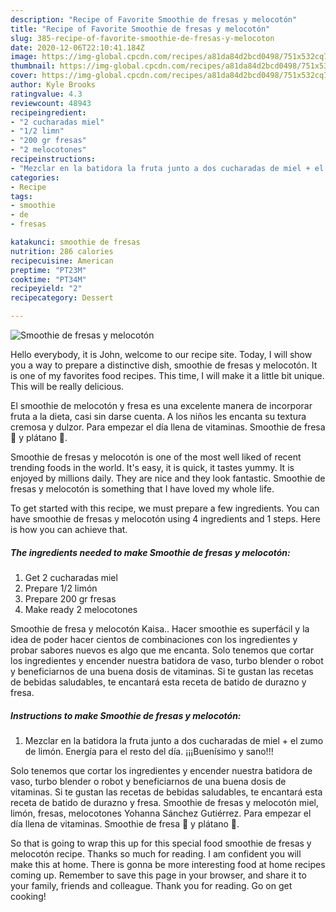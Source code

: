 ```yaml
---
description: "Recipe of Favorite Smoothie de fresas y melocotón"
title: "Recipe of Favorite Smoothie de fresas y melocotón"
slug: 385-recipe-of-favorite-smoothie-de-fresas-y-melocoton
date: 2020-12-06T22:10:41.184Z
image: https://img-global.cpcdn.com/recipes/a81da84d2bcd0498/751x532cq70/smoothie-de-fresas-y-melocoton-foto-principal.jpg
thumbnail: https://img-global.cpcdn.com/recipes/a81da84d2bcd0498/751x532cq70/smoothie-de-fresas-y-melocoton-foto-principal.jpg
cover: https://img-global.cpcdn.com/recipes/a81da84d2bcd0498/751x532cq70/smoothie-de-fresas-y-melocoton-foto-principal.jpg
author: Kyle Brooks
ratingvalue: 4.3
reviewcount: 48943
recipeingredient:
- "2 cucharadas miel"
- "1/2 limn"
- "200 gr fresas"
- "2 melocotones"
recipeinstructions:
- "Mezclar en la batidora la fruta junto a dos cucharadas de miel + el zumo de limón. Energía para el resto del día. ¡¡¡Buenísimo y sano!!!"
categories:
- Recipe
tags:
- smoothie
- de
- fresas

katakunci: smoothie de fresas 
nutrition: 286 calories
recipecuisine: American
preptime: "PT23M"
cooktime: "PT34M"
recipeyield: "2"
recipecategory: Dessert

---
```



![Smoothie de fresas y melocotón](https://img-global.cpcdn.com/recipes/a81da84d2bcd0498/751x532cq70/smoothie-de-fresas-y-melocoton-foto-principal.jpg)

Hello everybody, it is John, welcome to our recipe site. Today, I will show you a way to prepare a distinctive dish, smoothie de fresas y melocotón. It is one of my favorites food recipes. This time, I will make it a little bit unique. This will be really delicious.

El smoothie de melocotón y fresa es una excelente manera de incorporar fruta a la dieta, casi sin darse cuenta. A los niños les encanta su textura cremosa y dulzor. Para empezar el día llena de vitaminas. Smoothie de fresa 🍓 y plátano 🍌.

Smoothie de fresas y melocotón is one of the most well liked of recent trending foods in the world. It's easy, it is quick, it tastes yummy. It is enjoyed by millions daily. They are nice and they look fantastic. Smoothie de fresas y melocotón is something that I have loved my whole life.


To get started with this recipe, we must prepare a few ingredients. You can have smoothie de fresas y melocotón using 4 ingredients and 1 steps. Here is how you can achieve that.

<!--inarticleads1-->

##### The ingredients needed to make Smoothie de fresas y melocotón:

1. Get 2 cucharadas miel
1. Prepare 1/2 limón
1. Prepare 200 gr fresas
1. Make ready 2 melocotones


Smoothie de fresa y melocotón Kaisa.. Hacer smoothie es superfácil y la idea de poder hacer cientos de combinaciones con los ingredientes y probar sabores nuevos es algo que me encanta. Solo tenemos que cortar los ingredientes y encender nuestra batidora de vaso, turbo blender o robot y beneficiarnos de una buena dosis de vitaminas. Si te gustan las recetas de bebidas saludables, te encantará esta receta de batido de durazno y fresa. 

<!--inarticleads2-->

##### Instructions to make Smoothie de fresas y melocotón:

1. Mezclar en la batidora la fruta junto a dos cucharadas de miel + el zumo de limón. Energía para el resto del día. ¡¡¡Buenísimo y sano!!!


Solo tenemos que cortar los ingredientes y encender nuestra batidora de vaso, turbo blender o robot y beneficiarnos de una buena dosis de vitaminas. Si te gustan las recetas de bebidas saludables, te encantará esta receta de batido de durazno y fresa. Smoothie de fresas y melocotón miel, limón, fresas, melocotones Yohanna Sánchez Gutiérrez. Para empezar el día llena de vitaminas. Smoothie de fresa 🍓 y plátano 🍌. 

So that is going to wrap this up for this special food smoothie de fresas y melocotón recipe. Thanks so much for reading. I am confident you will make this at home. There is gonna be more interesting food at home recipes coming up. Remember to save this page in your browser, and share it to your family, friends and colleague. Thank you for reading. Go on get cooking!
